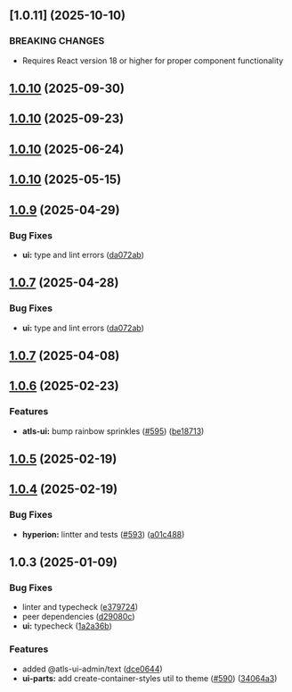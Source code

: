 



## [1.0.11] (2025-10-10)


### BREAKING CHANGES


* Requires React version 18 or higher for proper component functionality


## [1.0.10](https://github.com/atls/hyperion/compare/@atls-ui-admin/text@1.0.10...@atls-ui-admin/text@1.0.10) (2025-09-30)






## [1.0.10](https://github.com/atls/hyperion/compare/@atls-ui-admin/text@1.0.10...@atls-ui-admin/text@1.0.10) (2025-09-23)






## [1.0.10](https://github.com/atls/hyperion/compare/@atls-ui-admin/text@1.0.10...@atls-ui-admin/text@1.0.10) (2025-06-24)






## [1.0.10](https://github.com/atls/hyperion/compare/@atls-ui-admin/text@1.0.9...@atls-ui-admin/text@1.0.10) (2025-05-15)






## [1.0.9](https://github.com/atls/hyperion/compare/@atls-ui-admin/text@1.0.7...@atls-ui-admin/text@1.0.9) (2025-04-29)


### Bug Fixes


* **ui:** type and lint errors ([da072ab](https://github.com/atls/hyperion/commit/da072abf91f465b4a6f0b736e2b26c78a2891d1d))





## [1.0.7](https://github.com/atls/hyperion/compare/@atls-ui-admin/text@1.0.7...@atls-ui-admin/text@1.0.7) (2025-04-28)


### Bug Fixes


* **ui:** type and lint errors ([da072ab](https://github.com/atls/hyperion/commit/da072abf91f465b4a6f0b736e2b26c78a2891d1d))





## [1.0.7](https://github.com/atls/hyperion/compare/@atls-ui-admin/text@1.0.6...@atls-ui-admin/text@1.0.7) (2025-04-08)






## [1.0.6](https://github.com/atls/hyperion/compare/@atls-ui-admin/text@1.0.5...@atls-ui-admin/text@1.0.6) (2025-02-23)


### Features


* **atls-ui:** bump rainbow sprinkles ([#595](https://github.com/atls/hyperion/issues/595)) ([be18713](https://github.com/atls/hyperion/commit/be1871351926c38605bbed4d7aa11a4759f80f3d))





## [1.0.5](https://github.com/atls/hyperion/compare/@atls-ui-admin/text@1.0.4...@atls-ui-admin/text@1.0.5) (2025-02-19)






## [1.0.4](https://github.com/atls/hyperion/compare/@atls-ui-admin/text@1.0.3...@atls-ui-admin/text@1.0.4) (2025-02-19)


### Bug Fixes


* **hyperion:** lintter and tests ([#593](https://github.com/atls/hyperion/issues/593)) ([a01c488](https://github.com/atls/hyperion/commit/a01c488064d6386f754aafd2eecb28a19396635e))





## 1.0.3 (2025-01-09)


### Bug Fixes


* linter and typecheck ([e379724](https://github.com/atls/hyperion/commit/e379724b7dbf3c8cba2b0b94647239b0b37c5fb8))
* peer dependencies ([d29080c](https://github.com/atls/hyperion/commit/d29080cb0950b04e65ab7755571e350d3450b4dd))
* **ui:** typecheck ([1a2a36b](https://github.com/atls/hyperion/commit/1a2a36b8baeececd0b929dcdb94da3d38ae8ad1e))

### Features


* added @atls-ui-admin/text ([dce0644](https://github.com/atls/hyperion/commit/dce06443944e5bde5fa170c82cf7be69759aae0b))
* **ui-parts:** add create-container-styles util to theme ([#590](https://github.com/atls/hyperion/issues/590)) ([34064a3](https://github.com/atls/hyperion/commit/34064a384192b781fd6d667857f568d4f42228a4))


